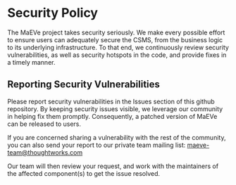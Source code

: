 # Security Policy

The MaEVe project takes security seriously.
We make every possible effort to ensure users can adequately secure the CSMS, from the business logic to its underlying infrastructure.
To that end, we continuously review security vulnerabilities, as well as security hotspots in the code, and provide fixes in a timely manner.

## Reporting Security Vulnerabilities

Please report security vulnerabilities in the Issues section of this github repository.
By keeping security issues visible, we leverage our community in helping fix them promptly. Consequently, a patched version of MaEVe can be released to users.

If you are concerned sharing a vulnerability with the rest of the community, you can also send your report to our private team mailing list: [maeve-team@thoughtworks.com](mailto:maeve-team@thoughtworks.com)

Our team will then review your request, and work with the maintainers of the affected component(s) to get the issue resolved.
